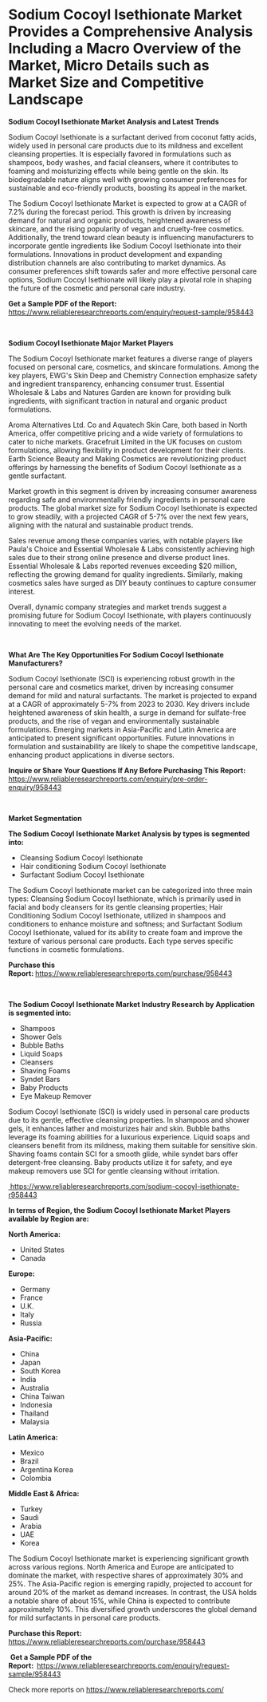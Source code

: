 <p><h1>Sodium Cocoyl Isethionate Market Provides a Comprehensive Analysis Including a Macro Overview of the Market, Micro Details such as Market Size and Competitive Landscape</h1></p><p><strong>Sodium Cocoyl Isethionate Market Analysis and Latest Trends</strong></p>
<p><p>Sodium Cocoyl Isethionate is a surfactant derived from coconut fatty acids, widely used in personal care products due to its mildness and excellent cleansing properties. It is especially favored in formulations such as shampoos, body washes, and facial cleansers, where it contributes to foaming and moisturizing effects while being gentle on the skin. Its biodegradable nature aligns well with growing consumer preferences for sustainable and eco-friendly products, boosting its appeal in the market.</p><p>The Sodium Cocoyl Isethionate Market is expected to grow at a CAGR of 7.2% during the forecast period. This growth is driven by increasing demand for natural and organic products, heightened awareness of skincare, and the rising popularity of vegan and cruelty-free cosmetics. Additionally, the trend toward clean beauty is influencing manufacturers to incorporate gentle ingredients like Sodium Cocoyl Isethionate into their formulations. Innovations in product development and expanding distribution channels are also contributing to market dynamics. As consumer preferences shift towards safer and more effective personal care options, Sodium Cocoyl Isethionate will likely play a pivotal role in shaping the future of the cosmetic and personal care industry.</p></p>
<p><strong>Get a Sample PDF of the Report:&nbsp;</strong> <a href="https://www.reliableresearchreports.com/enquiry/request-sample/958443?utm_campaign=2198&utm_medium=2&utm_source=Github&utm_content=ia&utm_term=14022025&utm_id=sodium-cocoyl-isethionate">https://www.reliableresearchreports.com/enquiry/request-sample/958443</a></p>
<p>&nbsp;</p>
<p><strong>Sodium Cocoyl Isethionate Major Market Players</strong></p>
<p><p>The Sodium Cocoyl Isethionate market features a diverse range of players focused on personal care, cosmetics, and skincare formulations. Among the key players, EWG's Skin Deep and Chemistry Connection emphasize safety and ingredient transparency, enhancing consumer trust. Essential Wholesale & Labs and Natures Garden are known for providing bulk ingredients, with significant traction in natural and organic product formulations.</p><p>Aroma Alternatives Ltd. Co and Aquatech Skin Care, both based in North America, offer competitive pricing and a wide variety of formulations to cater to niche markets. Gracefruit Limited in the UK focuses on custom formulations, allowing flexibility in product development for their clients. Earth Science Beauty and Making Cosmetics are revolutionizing product offerings by harnessing the benefits of Sodium Cocoyl Isethionate as a gentle surfactant.</p><p>Market growth in this segment is driven by increasing consumer awareness regarding safe and environmentally friendly ingredients in personal care products. The global market size for Sodium Cocoyl Isethionate is expected to grow steadily, with a projected CAGR of 5-7% over the next few years, aligning with the natural and sustainable product trends.</p><p>Sales revenue among these companies varies, with notable players like Paula's Choice and Essential Wholesale & Labs consistently achieving high sales due to their strong online presence and diverse product lines. Essential Wholesale & Labs reported revenues exceeding $20 million, reflecting the growing demand for quality ingredients. Similarly, making cosmetics sales have surged as DIY beauty continues to capture consumer interest.</p><p>Overall, dynamic company strategies and market trends suggest a promising future for Sodium Cocoyl Isethionate, with players continuously innovating to meet the evolving needs of the market.</p></p>
<p>&nbsp;</p>
<p><strong>What Are The Key Opportunities For Sodium Cocoyl Isethionate Manufacturers?</strong></p>
<p><p>Sodium Cocoyl Isethionate (SCI) is experiencing robust growth in the personal care and cosmetics market, driven by increasing consumer demand for mild and natural surfactants. The market is projected to expand at a CAGR of approximately 5-7% from 2023 to 2030. Key drivers include heightened awareness of skin health, a surge in demand for sulfate-free products, and the rise of vegan and environmentally sustainable formulations. Emerging markets in Asia-Pacific and Latin America are anticipated to present significant opportunities. Future innovations in formulation and sustainability are likely to shape the competitive landscape, enhancing product applications in diverse sectors.</p></p>
<p><strong>Inquire or Share Your Questions If Any Before Purchasing This Report:</strong> <a href="https://www.reliableresearchreports.com/enquiry/pre-order-enquiry/958443?utm_campaign=2198&utm_medium=2&utm_source=Github&utm_content=ia&utm_term=14022025&utm_id=sodium-cocoyl-isethionate">https://www.reliableresearchreports.com/enquiry/pre-order-enquiry/958443</a></p>
<p>&nbsp;</p>
<p><strong>Market Segmentation</strong></p>
<p><strong>The Sodium Cocoyl Isethionate Market Analysis by types is segmented into:</strong></p>
<p><ul><li>Cleansing Sodium Cocoyl Isethionate</li><li>Hair conditioning Sodium Cocoyl Isethionate</li><li>Surfactant Sodium Cocoyl Isethionate</li></ul></p>
<p><p>The Sodium Cocoyl Isethionate market can be categorized into three main types: Cleansing Sodium Cocoyl Isethionate, which is primarily used in facial and body cleansers for its gentle cleansing properties; Hair Conditioning Sodium Cocoyl Isethionate, utilized in shampoos and conditioners to enhance moisture and softness; and Surfactant Sodium Cocoyl Isethionate, valued for its ability to create foam and improve the texture of various personal care products. Each type serves specific functions in cosmetic formulations.</p></p>
<p><strong>Purchase this Report:&nbsp;</strong><a href="https://www.reliableresearchreports.com/purchase/958443?utm_campaign=2198&utm_medium=2&utm_source=Github&utm_content=ia&utm_term=14022025&utm_id=sodium-cocoyl-isethionate">https://www.reliableresearchreports.com/purchase/958443</a></p>
<p>&nbsp;</p>
<p><strong>The Sodium Cocoyl Isethionate Market Industry Research by Application is segmented into:</strong></p>
<p><ul><li>Shampoos</li><li>Shower Gels</li><li>Bubble Baths</li><li>Liquid Soaps</li><li>Cleansers</li><li>Shaving Foams</li><li>Syndet Bars</li><li>Baby Products</li><li>Eye Makeup Remover</li></ul></p>
<p><p>Sodium Cocoyl Isethionate (SCI) is widely used in personal care products due to its gentle, effective cleansing properties. In shampoos and shower gels, it enhances lather and moisturizes hair and skin. Bubble baths leverage its foaming abilities for a luxurious experience. Liquid soaps and cleansers benefit from its mildness, making them suitable for sensitive skin. Shaving foams contain SCI for a smooth glide, while syndet bars offer detergent-free cleansing. Baby products utilize it for safety, and eye makeup removers use SCI for gentle cleansing without irritation.</p></p>
<p><a href="https://www.reliableresearchreports.com/sodium-cocoyl-isethionate-r958443?utm_campaign=2198&utm_medium=2&utm_source=Github&utm_content=ia&utm_term=14022025&utm_id=sodium-cocoyl-isethionate">&nbsp;https://www.reliableresearchreports.com/sodium-cocoyl-isethionate-r958443</a></p>
<p><strong>In terms of Region, the Sodium Cocoyl Isethionate Market Players available by Region are:</strong></p>
<p>
    <p> <strong> North America: </strong>
        <ul>
            <li>United States</li>
            <li>Canada</li>
        </ul>
        </p> 
    <p> <strong> Europe: </strong>
        <ul>
            <li>Germany</li>
            <li>France</li>
            <li>U.K.</li>
            <li>Italy</li>
            <li>Russia</li>
        </ul>
        </p> 
    <p> <strong> Asia-Pacific: </strong>
        <ul>
            <li>China</li>
            <li>Japan</li>
            <li>South Korea</li>
            <li>India</li>
            <li>Australia</li>
            <li>China Taiwan</li>
            <li>Indonesia</li>
            <li>Thailand</li>
            <li>Malaysia</li>
        </ul>
        </p> 
    <p> <strong> Latin America: </strong>
        <ul>
            <li>Mexico</li>
            <li>Brazil</li>
            <li>Argentina Korea</li>
            <li>Colombia</li>
        </ul>
        </p> 
    <p> <strong> Middle East & Africa: </strong>
        <ul>
            <li>Turkey</li>
            <li>Saudi</li>
            <li>Arabia</li>
            <li>UAE</li>
            <li>Korea</li>
        </ul>
    </p>
    </p>
<p><p>The Sodium Cocoyl Isethionate market is experiencing significant growth across various regions. North America and Europe are anticipated to dominate the market, with respective shares of approximately 30% and 25%. The Asia-Pacific region is emerging rapidly, projected to account for around 20% of the market as demand increases. In contrast, the USA holds a notable share of about 15%, while China is expected to contribute approximately 10%. This diversified growth underscores the global demand for mild surfactants in personal care products.</p></p>
<p><strong>Purchase this Report: </strong><a href="https://www.reliableresearchreports.com/purchase/958443?utm_campaign=2198&utm_medium=2&utm_source=Github&utm_content=ia&utm_term=14022025&utm_id=sodium-cocoyl-isethionate">https://www.reliableresearchreports.com/purchase/958443</a></p>
<p>&nbsp;<strong>Get a Sample PDF of the Report:&nbsp;&nbsp;</strong><a href="https://www.reliableresearchreports.com/enquiry/request-sample/958443?utm_campaign=2198&utm_medium=2&utm_source=Github&utm_content=ia&utm_term=14022025&utm_id=sodium-cocoyl-isethionate">https://www.reliableresearchreports.com/enquiry/request-sample/958443</a></p>
<p><strong></strong></p>
<p>Check more reports on <a href="https://www.reliableresearchreports.com/?utm_campaign=2198&utm_medium=2&utm_source=Github&utm_content=ia&utm_term=14022025&utm_id=sodium-cocoyl-isethionate">https://www.reliableresearchreports.com/</a></p>